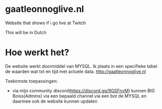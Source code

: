 # gaatleonnoglive.nl
Website that shows if i go live at Twitch

This will be in Dutch


# Hoe werkt het?

De website werkt doormiddel van MYSQL. Ik plaats in een specifieke tabel de waarden wat txt en tijd met actuele data.
http://gaatleonnoglive.nl

Toekomste toepassingen:

* via mijn community discord(https://discord.gg/9GSFnvM) kunnen BIG Boiss(Admins) via een bepaald channel via een bot de MYSQL en daarmee ook de website kunnen updaten
